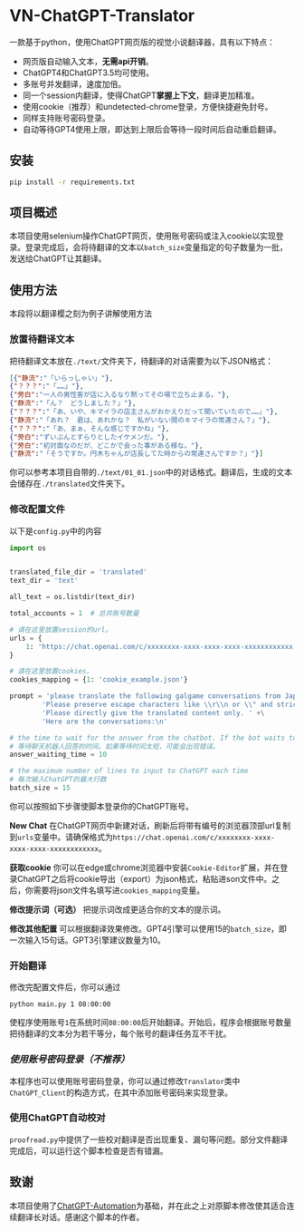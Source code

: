 # VN-ChatGPT-Translator

一款基于python，使用ChatGPT网页版的视觉小说翻译器，具有以下特点：
- 网页版自动输入文本，**无需api开销**。
- ChatGPT4和ChatGPT3.5均可使用。
- 多账号并发翻译，速度加倍。
- 同一个session内翻译，使得ChatGPT**掌握上下文**，翻译更加精准。
- 使用cookie（推荐）和undetected-chrome登录，方便快捷避免封号。
- 同样支持账号密码登录。
- 自动等待GPT4使用上限，即达到上限后会等待一段时间后自动重启翻译。

## 安装

``` cmd
pip install -r requirements.txt
```

## 项目概述

本项目使用selenium操作ChatGPT网页，使用账号密码或注入cookie以实现登录。登录完成后，会将待翻译的文本以`batch_size`变量指定的句子数量为一批，发送给ChatGPT让其翻译。

## 使用方法

本段将以翻译樱之刻为例子讲解使用方法

### 放置待翻译文本

把待翻译文本放在`./text/`文件夹下，待翻译的对话需要为以下JSON格式：

``` json
[{"静流":"「いらっしゃい」"},
{"？？？":"「……」"},
{"旁白":"一人の男性客が店に入るなり黙ってその場で立ち止まる。"},
{"静流":"「ん？　どうしました？」"},
{"？？？":"「あ、いや、キマイラの店主さんがおかえりだって聞いていたので……」"},
{"静流":"「あれ？　君は、あれかな？　私がいない間のキマイラの常連さん？」"},
{"？？？":"「あ、まぁ、そんな感じですかね」"},
{"旁白":"ずいぶんとすらりとしたイケメンだ。"},
{"旁白":"初対面なのだが、どこかで会った事がある様な。"},
{"静流":"「そうですか。円木ちゃんが店長してた時からの常連さんですか？」"}]
```

你可以参考本项目自带的`./text/01_01.json`中的对话格式。翻译后，生成的文本会储存在`./translated`文件夹下。

### 修改配置文件

以下是`config.py`中的内容

```python
import os


translated_file_dir = 'translated'
text_dir = 'text'

all_text = os.listdir(text_dir)

total_accounts = 1  # 总共账号数量

# 请在这里放置session的url。
urls = {
    1: 'https://chat.openai.com/c/xxxxxxxx-xxxx-xxxx-xxxx-xxxxxxxxxxxx',
}

# 请在这里放置cookies。
cookies_mapping = {1: 'cookie_example.json'}

prompt = 'please translate the following galgame conversations from Japanese to Chinese. ' + \
        'Please preserve escape characters like \\r\\n or \\" and strictly keep the JSON format of the provided content. ' + \
        'Please directly give the translated content only. ' +\
        'Here are the conversations:\n'

# the time to wait for the answer from the chatbot. If the bot waits too short, error may occur.
# 等待聊天机器人回答的时间。如果等待时间太短，可能会出现错误。
answer_waiting_time = 10

# the maximum number of lines to input to ChatGPT each time
# 每次输入ChatGPT的最大行数
batch_size = 15
```

你可以按照如下步骤使脚本登录你的ChatGPT账号。

**New Chat** 在ChatGPT网页中新建对话，刷新后将带有编号的浏览器顶部url复制到`urls`变量中。请确保格式为`https://chat.openai.com/c/xxxxxxxx-xxxx-xxxx-xxxx-xxxxxxxxxxxx`。

**获取cookie** 你可以在edge或chrome浏览器中安装`Cookie-Editor`扩展，并在登录ChatGPT之后将cookie导出（export）为json格式，粘贴进son文件中。之后，你需要将json文件名填写进`cookies_mapping`变量。

**修改提示词（可选）** 把提示词改成更适合你的文本的提示词。

**修改其他配置** 可以根据翻译效果修改。GPT4引擎可以使用15的`batch_size`，即一次输入15句话。GPT3引擎建议数量为10。

### 开始翻译

修改完配置文件后，你可以通过

```
python main.py 1 08:00:00
```

使程序使用账号`1`在系统时间`08:00:00`后开始翻译。开始后，程序会根据账号数量把待翻译的文本分为若干等分，每个账号的翻译任务互不干扰。

### *使用账号密码登录（不推荐）* 

本程序也可以使用账号密码登录，你可以通过修改`Translator`类中`ChatGPT_Client`的构造方式，在其中添加账号密码来实现登录。

### 使用ChatGPT自动校对

`proofread.py`中提供了一些校对翻译是否出现重复、漏句等问题。部分文件翻译完成后，可以运行这个脚本检查是否有错漏。

## 致谢

本项目使用了[ChatGPT-Automation](https://github.com/ugorsahin/ChatGPT_Automation)为基础，并在此之上对原脚本修改使其适合连续翻译长对话。感谢这个脚本的作者。